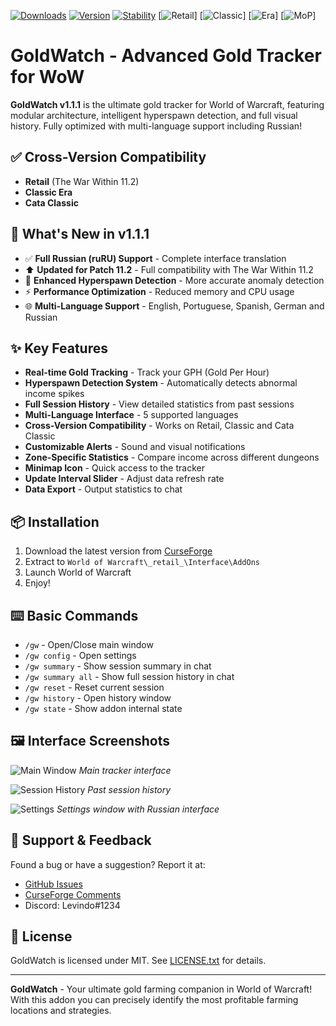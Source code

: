 [![Downloads](https://cf.way2muchnoise.eu/full_goldwatch-gw_downloads.svg)](https://www.curseforge.com/wow/addons/goldwatch-gw)
[![Version](https://img.shields.io/badge/Version-1.1.1-blue)](https://www.curseforge.com/wow/addons/goldwatch-gw)
[![Stability](https://img.shields.io/badge/Stability-98%25-success)](https://github.com/Bisolino/GoldWatch)
[![Retail](https://img.shields.io/badge/Retail-Supported-green)] 
[![Classic](https://img.shields.io/badge/Classic-Supported-green)] 
[![Era](https://img.shields.io/badge/Era-Supported-green)] 
[![MoP](https://img.shields.io/badge/MoP_Classic-Supported-green)]

# GoldWatch - Advanced Gold Tracker for WoW

**GoldWatch v1.1.1** is the ultimate gold tracker for World of Warcraft, featuring modular architecture, intelligent hyperspawn detection, and full visual history. Fully optimized with multi-language support including Russian!

## ✅ Cross-Version Compatibility
- **Retail** (The War Within 11.2)
- **Classic Era**
- **Cata Classic**

## 🚀 What's New in v1.1.1
- ✅ **Full Russian (ruRU) Support** - Complete interface translation
- ⬆️ **Updated for Patch 11.2** - Full compatibility with The War Within 11.2
- 🚨 **Enhanced Hyperspawn Detection** - More accurate anomaly detection
- ⚡️ **Performance Optimization** - Reduced memory and CPU usage
- 🌐 **Multi-Language Support** - English, Portuguese, Spanish, German and Russian

## ✨ Key Features
- **Real-time Gold Tracking** - Track your GPH (Gold Per Hour)
- **Hyperspawn Detection System** - Automatically detects abnormal income spikes
- **Full Session History** - View detailed statistics from past sessions
- **Multi-Language Interface** - 5 supported languages
- **Cross-Version Compatibility** - Works on Retail, Classic and Cata Classic
- **Customizable Alerts** - Sound and visual notifications
- **Zone-Specific Statistics** - Compare income across different dungeons
- **Minimap Icon** - Quick access to the tracker
- **Update Interval Slider** - Adjust data refresh rate
- **Data Export** - Output statistics to chat

## 📦 Installation
1. Download the latest version from [CurseForge](https://www.curseforge.com/wow/addons/goldwatch-gw)
2. Extract to `World of Warcraft\_retail_\Interface\AddOns`
3. Launch World of Warcraft
4. Enjoy!

## ⌨️ Basic Commands
- `/gw` - Open/Close main window
- `/gw config` - Open settings
- `/gw summary` - Show session summary in chat
- `/gw summary all` - Show full session history in chat
- `/gw reset` - Reset current session
- `/gw history` - Open history window
- `/gw state` - Show addon internal state

## 🖼️ Interface Screenshots
![Main Window](https://example.com/screenshot1.jpg)
*Main tracker interface*

![Session History](https://example.com/screenshot2.jpg)
*Past session history*

![Settings](https://example.com/screenshot3.jpg)
*Settings window with Russian interface*

## 🤝 Support & Feedback
Found a bug or have a suggestion? Report it at:
- [GitHub Issues](https://github.com/Bisolino/GoldWatch/issues)
- [CurseForge Comments](https://www.curseforge.com/wow/addons/goldwatch-gw)
- Discord: Levindo#1234

## 📜 License
GoldWatch is licensed under MIT. See [LICENSE.txt](LICENSE.txt) for details.

---

**GoldWatch** - Your ultimate gold farming companion in World of Warcraft! With this addon you can precisely identify the most profitable farming locations and strategies.